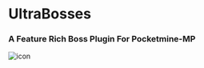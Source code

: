 # UltraBosses
  ### A Feature Rich Boss Plugin For Pocketmine-MP
  ![icon](https://media.discordapp.net/attachments/825312336747036712/867061901782417458/20210720_110828.png)
  


